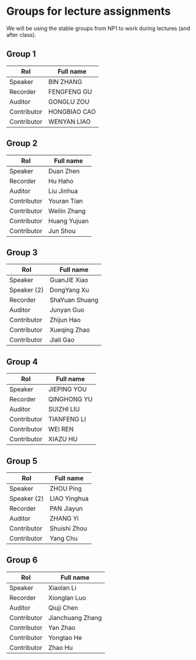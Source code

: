 # Groups for lecture assignments

We will be using the stable groups from NP1 to work during lectures (and after
class).


## Group 1
| Rol         | Full name    |
|-------------|--------------|
| Speaker     | BIN	ZHANG    |
| Recorder    | FENGFENG GU  |
| Auditor     | GONGLU ZOU   |
| Contributor | HONGBIAO CAO |
| Contributor | WENYAN LIAO  |


## Group 2
| Rol         | Full name    |
|-------------|--------------|
| Speaker     | Duan Zhen    |
| Recorder    | Hu Haho      |
| Auditor     | Liu Jinhua   |
| Contributor | Youran Tian          |
| Contributor | Weilin Zhang |
| Contributor | Huang Yujuan |
| Contributor | Jun Shou             |


## Group 3
| Rol         | Full name      |
|-------------|----------------|
| Speaker     | GuanJIE Xiao   |
| Speaker (2) | DongYang Xu    |
| Recorder    | ShaYuan Shuang |
| Auditor     | Junyan Guo     |
| Contributor | Zhijun Hao     |
| Contributor | Xueqing Zhao   |
| Contributor | Jiali Gao      |


## Group 4
| Rol         | Full name   |
|-------------|-------------|
| Speaker     | JIEPING	YOU |
| Recorder    | QINGHONG YU |
| Auditor     | SUIZHI LIU  |
| Contributor | TIANFENG LI |
| Contributor | WEI	REN     |
| Contributor | XIAZU HU    |


## Group 5
| Rol         | Full name     |
|-------------|---------------|
| Speaker     | ZHOU Ping     |
| Speaker (2) | LIAO  Yinghua |
| Recorder    | PAN Jiayun    |
| Auditor     | ZHANG  Yi     |
| Contributor | Shuishi Zhou  |
| Contributor | Yang Chu      |


## Group 6
| Rol         | Full name        |
|-------------|------------------|
| Speaker     | Xiaolan Li       |
| Recorder    | Xionglan Luo     |
| Auditor     | Qiuji Chen       |
| Contributor | Jianchuang Zhang |
| Contributor | Yan Zhao         |
| Contributor | Yongtao He       |
| Contributor | Zhao Hu          |

